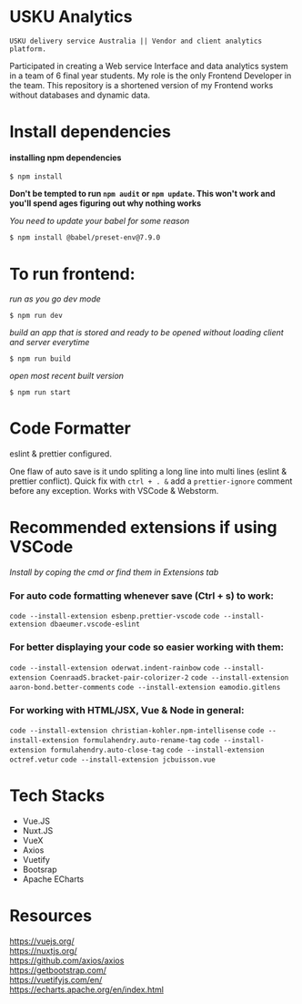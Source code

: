 # USKU Analytics

`USKU delivery service Australia || Vendor and client analytics platform.`

Participated in creating a Web service Interface and data analytics system in a team of 6 final year students. My role is the only Frontend Developer in the team. This repository is a shortened version of my Frontend works without databases and dynamic data.

# Install dependencies

#### installing npm dependencies

`$ npm install`

**Don't be tempted to run `npm audit` or `npm update`. This won't work and you'll spend ages figuring out why nothing works**

_You need to update your babel for some reason_

`$ npm install @babel/preset-env@7.9.0`

# To run frontend:

_run as you go dev mode_

`$ npm run dev`

_build an app that is stored and ready to be opened without loading client and server everytime_

`$ npm run build`

_open most recent built version_

`$ npm run start`

# Code Formatter

eslint & prettier configured.

One flaw of auto save is it undo spliting a long line into multi lines (eslint & prettier conflict).
Quick fix with `ctrl + . &` add a `prettier-ignore` comment before any exception. Works with VSCode & Webstorm.

# Recommended extensions if using VSCode

_Install by coping the cmd or find them in Extensions tab_

### For auto code formatting whenever save (Ctrl + s) to work:

`code --install-extension esbenp.prettier-vscode`
`code --install-extension dbaeumer.vscode-eslint`

### For better displaying your code so easier working with them:

`code --install-extension oderwat.indent-rainbow`
`code --install-extension CoenraadS.bracket-pair-colorizer-2`
`code --install-extension aaron-bond.better-comments`
`code --install-extension eamodio.gitlens`

### For working with HTML/JSX, Vue & Node in general:

`code --install-extension christian-kohler.npm-intellisense`
`code --install-extension formulahendry.auto-rename-tag`
`code --install-extension formulahendry.auto-close-tag`
`code --install-extension octref.vetur`
`code --install-extension jcbuisson.vue`

# Tech Stacks

- Vue.JS
- Nuxt.JS
- VueX
- Axios
- Vuetify
- Bootsrap
- Apache ECharts

# Resources

https://vuejs.org/ <br/>
https://nuxtjs.org/ </br>
https://github.com/axios/axios <br/>
https://getbootstrap.com/ <br/>
https://vuetifyjs.com/en/ <br/>
https://echarts.apache.org/en/index.html
